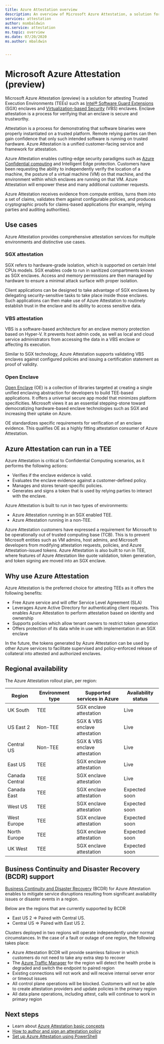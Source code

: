 ```yaml
---
title: Azure Attestation overview
description: An overview of Microsoft Azure Attestation, a solution for attesting Trusted Execution Environments (TEEs)
services: attestation
author: msmbaldwin
ms.service: attestation
ms.topic: overview
ms.date: 07/20/2020
ms.author: mbaldwin


---
```

# Microsoft Azure Attestation (preview)

Microsoft Azure Attestation (preview) is a solution for attesting Trusted Execution Environments (TEEs) such as [Intel® Software Guard Extensions](https://www.intel.com/content/www/us/en/architecture-and-technology/software-guard-extensions.html) (SGX) enclaves and [Virtualization-based Security](/windows-hardware/design/device-experiences/oem-vbs) (VBS) enclaves. Enclave attestation is a process for verifying that an enclave is secure and trustworthy.

Attestation is a process for demonstrating that software binaries were properly instantiated on a trusted platform. Remote relying parties can then gain confidence that only such intended software is running on trusted hardware. Azure Attestation is a unified customer-facing service and framework for attestation.

Azure Attestation enables cutting-edge security paradigms such as [Azure Confidential computing](../confidential-computing/overview.md) and Intelligent Edge protection. Customers have been requesting the ability to independently verify the location of a machine, the posture of a virtual machine (VM) on that machine, and the environment within which enclaves are running on that VM. Azure Attestation will empower these and many additional customer requests.

Azure Attestation receives evidence from compute entities, turns them into a set of claims, validates them against configurable policies, and produces cryptographic proofs for claims-based applications (for example, relying parties and auditing authorities).

## Use cases

Azure Attestation provides comprehensive attestation services for multiple environments and distinctive use cases.

### SGX attestation

SGX refers to hardware-grade isolation, which is supported on certain Intel CPUs models. SGX enables code to run in sanitized compartments known as SGX enclaves. Access and memory permissions are then managed by hardware to ensure a minimal attack surface with proper isolation.

Client applications can be designed to take advantage of SGX enclaves by delegating security-sensitive tasks to take place inside those enclaves. Such applications can then make use of Azure Attestation to routinely establish trust in the enclave and its ability to access sensitive data.

### VBS attestation

VBS is a software-based architecture for an enclave memory protection based on Hyper-V. It prevents host admin code, as well as local and cloud service administrators from accessing the data in a VBS enclave or affecting its execution.

Similar to SGX technology, Azure Attestation supports validating VBS enclaves against configured policies and issuing a certification statement as proof of validity.

### Open Enclave
[Open Enclave](https://openenclave.io/sdk/) (OE) is a collection of libraries targeted at creating a single unified enclaving abstraction for developers to build TEE-based applications. It offers a universal secure app model that minimizes platform specificities. Microsoft views it as an essential stepping-stone toward democratizing hardware-based enclave technologies such as SGX and increasing their uptake on Azure.

OE standardizes specific requirements for verification of an enclave evidence. This qualifies OE as a highly fitting attestation consumer of Azure Attestation.

## Azure Attestation can run in a TEE

Azure Attestation is critical to Confidential Computing scenarios, as it performs the following actions:

- Verifies if the enclave evidence is valid.
- Evaluates the enclave evidence against a customer-defined policy.
- Manages and stores tenant-specific policies.
- Generates and signs a token that is used by relying parties to interact with the enclave.

Azure Attestation is built to run in two types of environments:
- Azure Attestation running in an SGX enabled TEE.
- Azure Attestation running in a non-TEE.

Azure Attestation customers have expressed a requirement for Microsoft to be operationally out of trusted computing base (TCB). This is to prevent Microsoft entities such as VM admins, host admins, and Microsoft developers from modifying attestation requests, policies, and Azure Attestation-issued tokens. Azure Attestation is also built to run in TEE, where features of Azure Attestation like quote validation, token generation, and token signing are moved into an SGX enclave.

## Why use Azure Attestation

Azure Attestation is the preferred choice for attesting TEEs as it offers the following benefits: 

- Free Azure service and will offer Service Level Agreement (SLA)
- Leverages Azure Active Directory for authenticating client requests. This enables Azure Attestation to perform attestation based on identity and ownership
- Supports policies which allow tenant owners to restrict token generation
- Offers protection of its data while in use with implementation in an SGX enclave

In the future, the tokens generated by Azure Attestation can be used by other Azure services to facilitate supervised and policy-enforced release of collateral into attested and authorized enclaves.

## Regional availability

The Azure Attestation rollout plan, per region:

| Region | Environment type | Supported services in Azure | Availability status |
|--|--|--|--|
| UK South | TEE | SGX enclave attestation | Live |
| US East 2 | Non-TEE | SGX & VBS enclave attestation | Live 
| Central US | Non-TEE | SGX & VBS enclave attestation | Live
| East US| TEE | SGX enclave attestation | Live |
| Canada Central | TEE | SGX enclave attestation | Live |
| Canada East | TEE | SGX enclave attestation | Expected soon |
| West US | TEE | SGX enclave attestation | Expected soon |
| West Europe | TEE | SGX enclave attestation | Expected soon |
| North Europe | TEE | SGX enclave attestation | Expected soon |
| UK West | TEE | SGX enclave attestation | Expected soon |

## Business Continuity and Disaster Recovery (BCDR) support

[Business Continuity and Disaster Recovery](/azure/best-practices-availability-paired-regions) (BCDR) for Azure Attestation enables to mitigate service disruptions resulting from significant availability issues or disaster events in a region.

Below are the regions that are currently supported by BCDR
- East US 2 => Paired with Central US.
- Central US => Paired with East US 2.

Clusters deployed in two regions will operate independently under normal circumstances. In the case of a fault or outage of one region, the following takes place:

- Azure Attestation BCDR will provide seamless failover in which customers do not need to take any extra step to recover
- The [Azure Traffic Manager](../traffic-manager/index.yml) for the region will detect the health probe is degraded and switch the endpoint to paired region
- Existing connections will not work and will receive internal server error or timeout issues
- All control plane operations will be blocked. Customers will not be able to create attestation providers and update policies in the primary region
- All data plane operations, including attest, calls will continue to work in primary region

## Next steps
- Learn about [Azure Attestation basic concepts](basic-concepts.md)
- [How to author and sign an attestation policy](author-sign-policy.md)
- [Set up Azure Attestation using PowerShell](quickstart-powershell.md)

